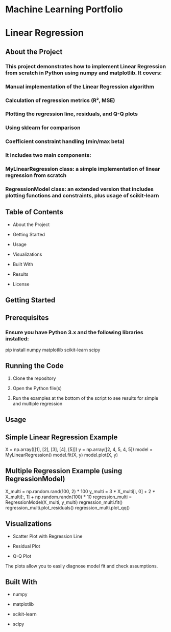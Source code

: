 # Machine Learning Portfolio

# Linear Regression

## About the Project

### This project demonstrates how to implement Linear Regression from scratch in Python using numpy and matplotlib. It covers:

### Manual implementation of the Linear Regression algorithm

### Calculation of regression metrics (R², MSE)

### Plotting the regression line, residuals, and Q-Q plots

### Using sklearn for comparison

### Coefficient constraint handling (min/max beta)

### It includes two main components:

### MyLinearRegression class: a simple implementation of linear regression from scratch

### RegressionModel class: an extended version that includes plotting functions and constraints, plus usage of scikit-learn

## Table of Contents

* About the Project

* Getting Started

* Usage

* Visualizations

* Built With

* Results

* License

## Getting Started

## Prerequisites

### Ensure you have Python 3.x and the following libraries installed:

 pip install numpy matplotlib scikit-learn scipy

 ## Running the Code

1. Clone the repository

2. Open the Python file(s)

3. Run the examples at the bottom of the script to see results for simple and multiple regression

## Usage

## Simple Linear Regression Example

X = np.array([[1], [2], [3], [4], [5]])
y = np.array([2, 4, 5, 4, 5])
model = MyLinearRegression()
model.fit(X, y)
model.plot(X, y)

## Multiple Regression Example (using RegressionModel)

X_multi = np.random.rand(100, 2) * 100
y_multi = 3 * X_multi[:, 0] + 2 * X_multi[:, 1] + np.random.randn(100) * 10
regression_multi = RegressionModel(X_multi, y_multi)
regression_multi.fit()
regression_multi.plot_residuals()
regression_multi.plot_qq()

## Visualizations

* Scatter Plot with Regression Line

* Residual Plot

* Q-Q Plot

The plots allow you to easily diagnose model fit and check assumptions.

## Built With

 * numpy

* matplotlib

* scikit-learn

* scipy


